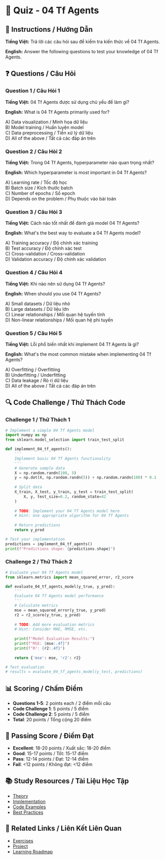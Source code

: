 # 🧠 Quiz - 04 Tf Agents

## 📝 Instructions / Hướng Dẫn

**Tiếng Việt:** Trả lời các câu hỏi sau để kiểm tra kiến thức về 04 Tf Agents.

**English:** Answer the following questions to test your knowledge of 04 Tf Agents.

## ❓ Questions / Câu Hỏi

### Question 1 / Câu Hỏi 1
**Tiếng Việt:** 04 Tf Agents được sử dụng chủ yếu để làm gì?

**English:** What is 04 Tf Agents primarily used for?

A) Data visualization / Minh họa dữ liệu  
B) Model training / Huấn luyện model  
C) Data preprocessing / Tiền xử lý dữ liệu  
D) All of the above / Tất cả các đáp án trên

### Question 2 / Câu Hỏi 2
**Tiếng Việt:** Trong 04 Tf Agents, hyperparameter nào quan trọng nhất?

**English:** Which hyperparameter is most important in 04 Tf Agents?

A) Learning rate / Tốc độ học  
B) Batch size / Kích thước batch  
C) Number of epochs / Số epoch  
D) Depends on the problem / Phụ thuộc vào bài toán

### Question 3 / Câu Hỏi 3
**Tiếng Việt:** Cách nào tốt nhất để đánh giá model 04 Tf Agents?

**English:** What's the best way to evaluate a 04 Tf Agents model?

A) Training accuracy / Độ chính xác training  
B) Test accuracy / Độ chính xác test  
C) Cross-validation / Cross-validation  
D) Validation accuracy / Độ chính xác validation

### Question 4 / Câu Hỏi 4
**Tiếng Việt:** Khi nào nên sử dụng 04 Tf Agents?

**English:** When should you use 04 Tf Agents?

A) Small datasets / Dữ liệu nhỏ  
B) Large datasets / Dữ liệu lớn  
C) Linear relationships / Mối quan hệ tuyến tính  
D) Non-linear relationships / Mối quan hệ phi tuyến

### Question 5 / Câu Hỏi 5
**Tiếng Việt:** Lỗi phổ biến nhất khi implement 04 Tf Agents là gì?

**English:** What's the most common mistake when implementing 04 Tf Agents?

A) Overfitting / Overfitting  
B) Underfitting / Underfitting  
C) Data leakage / Rò rỉ dữ liệu  
D) All of the above / Tất cả các đáp án trên

## 🔍 Code Challenge / Thử Thách Code

### Challenge 1 / Thử Thách 1
```python
# Implement a simple 04 Tf Agents model
import numpy as np
from sklearn.model_selection import train_test_split

def implement_04_tf_agents():
    '''
    Implement basic 04 Tf Agents functionality
    '''
    # Generate sample data
    X = np.random.randn(100, 5)
    y = np.dot(X, np.random.randn(5)) + np.random.randn(100) * 0.1
    
    # Split data
    X_train, X_test, y_train, y_test = train_test_split(
        X, y, test_size=0.2, random_state=42
    )
    
    # TODO: Implement your 04 Tf Agents model here
    # Hint: Use appropriate algorithm for 04 Tf Agents
    
    # Return predictions
    return y_pred

# Test your implementation
predictions = implement_04_tf_agents()
print(f"Predictions shape: {predictions.shape}")
```

### Challenge 2 / Thử Thách 2
```python
# Evaluate your 04 Tf Agents model
from sklearn.metrics import mean_squared_error, r2_score

def evaluate_04_tf_agents_model(y_true, y_pred):
    '''
    Evaluate 04 Tf Agents model performance
    '''
    # Calculate metrics
    mse = mean_squared_error(y_true, y_pred)
    r2 = r2_score(y_true, y_pred)
    
    # TODO: Add more evaluation metrics
    # Hint: Consider MAE, RMSE, etc.
    
    print(f"Model Evaluation Results:")
    print(f"MSE: {mse:.4f}")
    print(f"R²: {r2:.4f}")
    
    return {'mse': mse, 'r2': r2}

# Test evaluation
# results = evaluate_04_tf_agents_model(y_test, predictions)
```

## 📊 Scoring / Chấm Điểm

- **Questions 1-5**: 2 points each / 2 điểm mỗi câu
- **Code Challenge 1**: 5 points / 5 điểm
- **Code Challenge 2**: 5 points / 5 điểm
- **Total**: 20 points / Tổng cộng 20 điểm

## 🎯 Passing Score / Điểm Đạt

- **Excellent**: 18-20 points / Xuất sắc: 18-20 điểm
- **Good**: 15-17 points / Tốt: 15-17 điểm  
- **Pass**: 12-14 points / Đạt: 12-14 điểm
- **Fail**: <12 points / Không đạt: <12 điểm

## 📚 Study Resources / Tài Liệu Học Tập

- [Theory](./THEORY_04_tf_agents.md)
- [Implementation](./IMPLEMENTATION_04_tf_agents.md)
- [Code Examples](./CODE_EXAMPLES_04_tf_agents.md)
- [Best Practices](./BEST_PRACTICES_04_tf_agents.md)

## 🔗 Related Links / Liên Kết Liên Quan

- [Exercises](./EXERCISES_04_tf_agents.md)
- [Project](./PROJECT_04_tf_agents.md)
- [Learning Roadmap](./LEARNING_ROADMAP_04_tf_agents.md)
